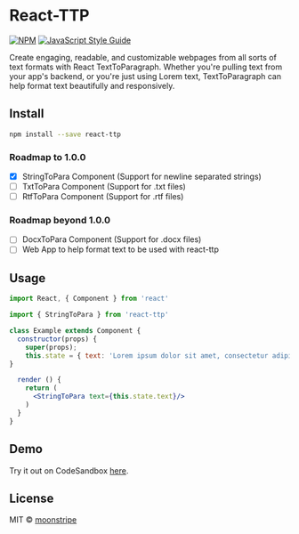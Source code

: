 # React-TTP
[![NPM](https://img.shields.io/npm/v/react-ttp.svg)](https://www.npmjs.com/package/react-modern-library-boilerplate) [![JavaScript Style Guide](https://img.shields.io/badge/code_style-standard-brightgreen.svg)](https://standardjs.com)

Create engaging, readable, and customizable webpages from all sorts of text formats with React TextToParagraph. Whether you're pulling text from your app's backend, or you're just using Lorem text, TextToParagraph can help format text beautifully and responsively.



## Install

```bash
npm install --save react-ttp
```

### Roadmap to 1.0.0

- [x] StringToPara Component (Support for newline separated strings)
- [ ] TxtToPara Component (Support for .txt files)
- [ ] RtfToPara Component (Support for .rtf files)

### Roadmap beyond 1.0.0
- [ ] DocxToPara Component (Support for .docx files)
- [ ] Web App to help format text to be used with react-ttp

## Usage

```jsx
import React, { Component } from 'react'

import { StringToPara } from 'react-ttp'

class Example extends Component {
  constructor(props) {
    super(props);
    this.state = { text: 'Lorem ipsum dolor sit amet, consectetur adipisicing elit. \n\nAtque blanditiis dicta error explicabo facere facilis fugiat fugit ipsum magni nemo. \nAccusamus amet aspernatur assumenda atque commodi doloremque dolores ea earum eius est exercitationem explicabo fugiat hic, impedit ipsa laudantium maiores molestias, nostrum odio pariatur perspiciatis quam repudiandae sapiente voluptas voluptate?' }  
}

  render () {
    return (
      <StringToPara text={this.state.text}/>
    )
  }
}
```

## Demo

Try it out on CodeSandbox [here](https://codesandbox.io/s/react-ttp-example-2zh78?file=/src/App.js).

## License

MIT © [moonstripe](https://github.com/moonstripe)

